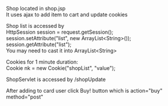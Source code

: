 Shop located in shop.jsp  
It uses ajax to add item to cart and update cookies  

Shop list is accessed by   
HttpSession session = request.getSession();  
session.setAttribute("list", new ArrayList\<String\>());
session.getAttribute("list");  
You may need to cast it into ArrayList\<String\>  
 
Cookies for 1 minute duration:  
Cookie nk = new Cookie("shopList", "value");

ShopServlet is accessed by /shopUpdate  

After adding to card user click Buy! button which is
action="buy" method="post"

